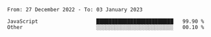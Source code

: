 <!--START_SECTION:waka-->

```text
From: 27 December 2022 - To: 03 January 2023

JavaScript                   █████████████████████████   99.90 %
Other                        ░░░░░░░░░░░░░░░░░░░░░░░░░   00.10 %
```

<!--END_SECTION:waka-->

